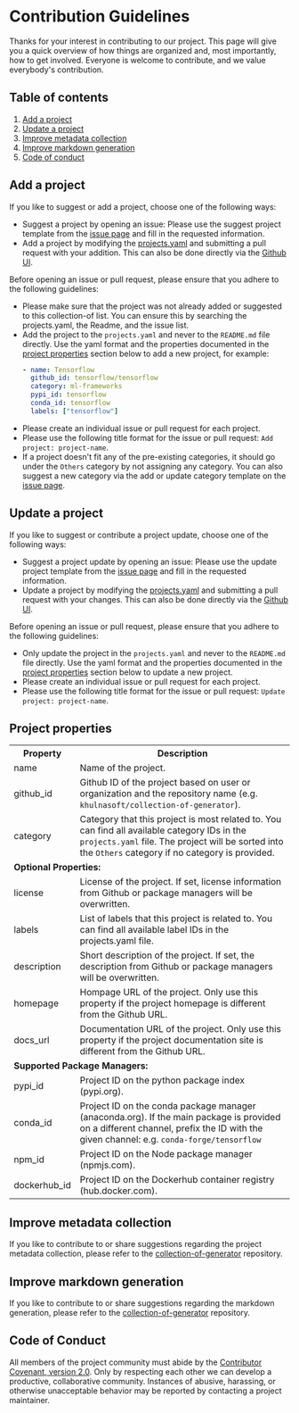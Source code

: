<!-- markdownlint-disable MD024 -->
# Contribution Guidelines

Thanks for your interest in contributing to our project. This page will give you a quick overview of how things are organized and, most importantly, how to get involved. Everyone is welcome to contribute, and we value everybody's contribution.

## Table of contents

1. [Add a project](#add-a-project)
2. [Update a project](#update-a-project)
3. [Improve metadata collection](#improve-metadata-collection)
4. [Improve markdown generation](#improve-markdown-generation)
5. [Code of conduct](#code-of-conduct)

## Add a project

If you like to suggest or add a project, choose one of the following ways:

- Suggest a project by opening an issue: Please use the suggest project template from the [issue page](https://github.com/khulnasoft/collection-of/issues/new/choose) and fill in the requested information.
- Add a project by modifying the [projects.yaml](https://github.com/khulnasoft/collection-of/blob/main/projects.yaml) and submitting a pull request with your addition. This can also be done directly via the [Github UI](https://github.com/khulnasoft/collection-of/edit/main/projects.yaml).

Before opening an issue or pull request, please ensure that you adhere to the following guidelines:

- Please make sure that the project was not already added or suggested to this collection-of list. You can ensure this by searching the projects.yaml, the Readme, and the issue list.
- Add the project to the `projects.yaml` and never to the `README.md` file directly. Use the yaml format and the properties documented in the [project properties](#project-properties) section below to add a new project, for example:
    ```yaml
    - name: Tensorflow
      github_id: tensorflow/tensorflow
      category: ml-frameworks
      pypi_id: tensorflow
      conda_id: tensorflow
      labels: ["tensorflow"]
    ```
- Please create an individual issue or pull request for each project.
- Please use the following title format for the issue or pull request: `Add project: project-name`.
- If a project doesn't fit any of the pre-existing categories, it should go under the `Others` category by not assigning any category. You can also suggest a new category via the add or update category template on the [issue page](https://github.com/khulnasoft/collection-of/issues/new/choose).

## Update a project

If you like to suggest or contribute a project update, choose one of the following ways:

- Suggest a project update by opening an issue: Please use the update project template from the [issue page](https://github.com/khulnasoft/collection-of/issues/new/choose) and fill in the requested information.
- Update a project by modifying the [projects.yaml](https://github.com/khulnasoft/collection-of/blob/main/projects.yaml) and submitting a pull request with your changes. This can also be done directly via the [Github UI](https://github.com/khulnasoft/collection-of/edit/main/projects.yaml).

Before opening an issue or pull request, please ensure that you adhere to the following guidelines:

- Only update the project in the `projects.yaml` and never to the `README.md` file directly. Use the yaml format and the properties documented in the [project properties](#project-properties) section below to update a new project.
- Please create an individual issue or pull request for each project.
- Please use the following title format for the issue or pull request: `Update project: project-name`.

## Project properties

<table>
    <tr>
        <th>Property</th>
        <th>Description</th>
    </tr>
    <tr>
        <td>name</td>
        <td>Name of the project.</td>
    </tr>
    <tr>
        <td>github_id</td>
        <td>Github ID of the project based on user or organization  and the repository name (e.g. <code>khulnasoft/collection-of-generator</code>).</td>
    </tr>
    <tr>
        <td>category</td>
        <td>Category that this project is most related to. You can find all available category IDs in the <code>projects.yaml</code> file. The project will be sorted into the <code>Others</code> category if no category is provided.</td>
    </tr>
    <tr>
        <td colspan="2"><b>Optional Properties:</b></td>
    </tr>
    <tr>
        <td>license</td>
        <td>License of the project. If set, license information from Github or package managers will be overwritten.</td>
    </tr>
    <tr>
        <td>labels</td>
        <td>List of labels that this project is related to. You can find all available label IDs in the projects.yaml file.</td>
    </tr>
    <tr>
        <td>description</td>
        <td>Short description of the project. If set, the description from Github or package managers will be overwritten.</td>
    </tr>
    <tr>
        <td>homepage</td>
        <td>Hompage URL of the project. Only use this property if the project homepage is different from the Github URL.</td>
    </tr>
    <tr>
        <td>docs_url</td>
        <td>Documentation URL of the project. Only use this property if the project documentation site is different from the Github URL.</td>
    </tr>
    <tr>
        <td colspan="2"><b>Supported Package Managers:</b></td>
    </tr>
    <tr>
        <td>pypi_id</td>
        <td>Project ID on the python package index (pypi.org).</td>
    </tr>
    <tr>
        <td>conda_id</td>
        <td>Project ID on the conda package manager (anaconda.org). If the main package is provided on a different channel, prefix the ID with the given channel: e.g. <code>conda-forge/tensorflow</code></td>
    </tr>
    <tr>
        <td>npm_id</td>
        <td>Project ID on the Node package manager (npmjs.com).</td>
    </tr>
    <tr>
        <td>dockerhub_id</td>
        <td>Project ID on the Dockerhub container registry (hub.docker.com). </td>
    </tr>
</table>

## Improve metadata collection

If you like to contribute to or share suggestions regarding the project metadata collection, please refer to the [collection-of-generator](https://github.com/khulnasoft/collection-of-generator) repository.

## Improve markdown generation

If you like to contribute to or share suggestions regarding the markdown generation, please refer to the [collection-of-generator](https://github.com/khulnasoft/collection-of-generator) repository.

## Code of Conduct

All members of the project community must abide by the [Contributor Covenant, version 2.0](./.github/CODE_OF_CONDUCT.md). Only by respecting each other we can develop a productive, collaborative community. Instances of abusive, harassing, or otherwise unacceptable behavior may be reported by contacting a project maintainer.
